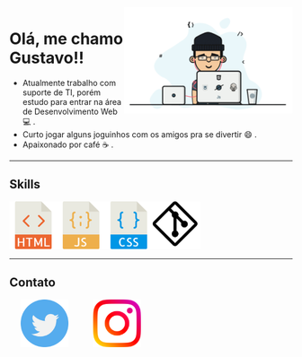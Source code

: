 <img src="./img/dev.gif" align="right" width="300px">

# Olá, me chamo **Gustavo**!! 

- Atualmente trabalho com suporte de TI, porém estudo para entrar na área de Desenvolvimento Web :computer: .
- Curto jogar alguns joguinhos com os amigos pra se divertir :smile: . 
- Apaixonado por café :coffee: .

<hr>

## Skills

<img src="img/html.png" style="width:85px;"/><img src="img/javascript.png" style= "width:85px"/><img src="img/css.png" style="width:85px;"/><img src="img/git.png" style="width:85px"/>

<hr>

## Contato

<a href="https://twitter.com/gustavoczz"><img src="img/twitter.png" style="width:85px; margin: 0px 20px;" /></a>	<a href="https://www.instagram.com/gustavoczz/"><img src="img/instagram.png" style="width:85px; margin: 0px 20px;" /></a>

